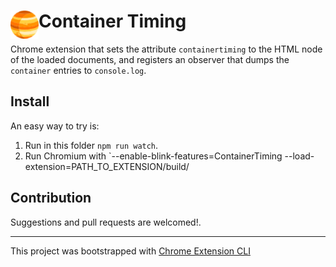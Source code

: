 # <img src="public/icons/icon_48.png" width="45" align="left"> Container Timing

Chrome extension that sets the attribute `containertiming` to the HTML node of
the loaded documents, and registers an observer that dumps the `container` entries
to `console.log`.

## Install

An easy way to try is:
1. Run in this folder `npm run watch`.
2. Run Chromium with `--enable-blink-features=ContainerTiming --load-extension=PATH_TO_EXTENSION/build/

## Contribution

Suggestions and pull requests are welcomed!.

---

This project was bootstrapped with [Chrome Extension CLI](https://github.com/dutiyesh/chrome-extension-cli)

